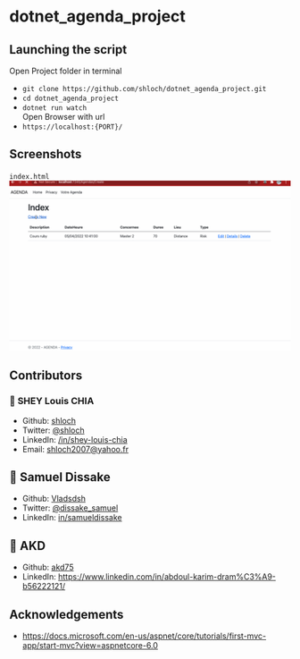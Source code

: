 # dotnet_agenda_project

## Launching the script

Open Project folder in terminal

- `git clone https://github.com/shloch/dotnet_agenda_project.git`
- `cd dotnet_agenda_project`
- `dotnet run watch` <br/>
Open Browser with url
- `https://localhost:{PORT}/`


## Screenshots

`index.html`
![alt text](https://github.com/shloch/dotnet_agenda_project/blob/main/agenda.gif)

## Contributors

### 👤 **SHEY Louis CHIA**

- Github: [shloch](https://github.com/shloch)
- Twitter: [@shloch](https://twitter.com/shloch)
- LinkedIn: [/in/shey-louis-chia](https://www.linkedin.com/in/shey-louis-chia)
- Email: shloch2007@yahoo.fr

## 👤 **Samuel Dissake**
- Github: [Vladsdsh](https://github.com/Vladsdsh)
- Twitter: [@dissake_samuel](https://twitter.com/dissake_samuel)
- LinkedIn: [in/samueldissake](https://www.linkedin.com/in/samueldissake)


## 👤 **AKD**
- Github: [akd75](https://github.com/akd75)
- LinkedIn: https://www.linkedin.com/in/abdoul-karim-dram%C3%A9-b56222121/

## Acknowledgements
- https://docs.microsoft.com/en-us/aspnet/core/tutorials/first-mvc-app/start-mvc?view=aspnetcore-6.0
